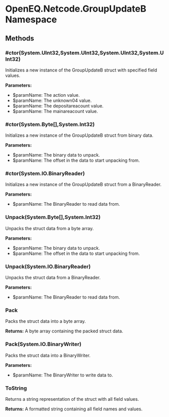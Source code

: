 ﻿# OpenEQ.Netcode.GroupUpdateB Namespace

## Methods

### #ctor(System.UInt32,System.UInt32,System.UInt32,System.UInt32)

Initializes a new instance of the GroupUpdateB struct with specified field values.

**Parameters:**

- $paramName: The action value.
- $paramName: The unknown04 value.
- $paramName: The depositareacount value.
- $paramName: The mainareacount value.

### #ctor(System.Byte[],System.Int32)

Initializes a new instance of the GroupUpdateB struct from binary data.

**Parameters:**

- $paramName: The binary data to unpack.
- $paramName: The offset in the data to start unpacking from.

### #ctor(System.IO.BinaryReader)

Initializes a new instance of the GroupUpdateB struct from a BinaryReader.

**Parameters:**

- $paramName: The BinaryReader to read data from.

### Unpack(System.Byte[],System.Int32)

Unpacks the struct data from a byte array.

**Parameters:**

- $paramName: The binary data to unpack.
- $paramName: The offset in the data to start unpacking from.

### Unpack(System.IO.BinaryReader)

Unpacks the struct data from a BinaryReader.

**Parameters:**

- $paramName: The BinaryReader to read data from.

### Pack

Packs the struct data into a byte array.

**Returns:** A byte array containing the packed struct data.

### Pack(System.IO.BinaryWriter)

Packs the struct data into a BinaryWriter.

**Parameters:**

- $paramName: The BinaryWriter to write data to.

### ToString

Returns a string representation of the struct with all field values.

**Returns:** A formatted string containing all field names and values.


